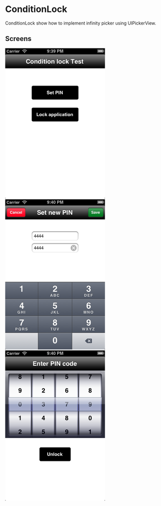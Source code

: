 
ConditionLock
=

ConditionLock show how to implement infinity picker using UIPickerView.

Screens
-

![Alt text](/github/main_screen.png "Intro screen")
![Alt text](/github/pin_screen.png "Browser screen")
![Alt text](/github/lock_screen.png "Settings screen")
